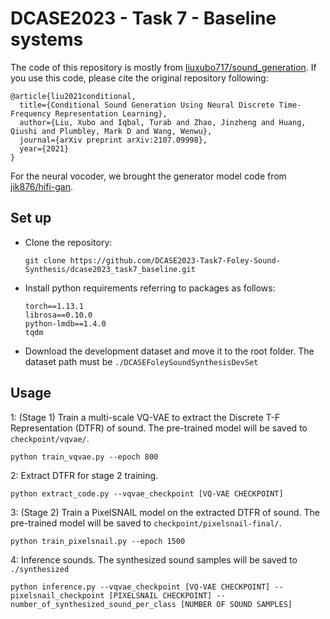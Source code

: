 # DCASE2023 - Task 7 - Baseline systems

The code of this repository is mostly from [liuxubo717/sound_generation](https://github.com/liuxubo717/sound_generation). If you use this code, please cite the original repository following: 
```
@article{liu2021conditional,
  title={Conditional Sound Generation Using Neural Discrete Time-Frequency Representation Learning},
  author={Liu, Xubo and Iqbal, Turab and Zhao, Jinzheng and Huang, Qiushi and Plumbley, Mark D and Wang, Wenwu},
  journal={arXiv preprint arXiv:2107.09998},
  year={2021}
}
```
For the neural vocoder, we brought the generator model code from [jik876/hifi-gan](https://github.com/jik876/hifi-gan).

## Set up

* Clone the repository: 

  ```
  git clone https://github.com/DCASE2023-Task7-Foley-Sound-Synthesis/dcase2023_task7_baseline.git
  ```

* Install python requirements referring to packages as follows: 

  ```
  torch==1.13.1
  librosa==0.10.0
  python-lmdb==1.4.0
  tqdm
  ```

* Download the development dataset and move it to the root folder. The dataset path must be `./DCASEFoleySoundSynthesisDevSet`

## Usage

1: (Stage 1) Train a multi-scale VQ-VAE to extract the Discrete T-F Representation (DTFR) of sound. The pre-trained model will be saved to `checkpoint/vqvae/`.

```
python train_vqvae.py --epoch 800
```

2: Extract DTFR for stage 2 training. 

```
python extract_code.py --vqvae_checkpoint [VQ-VAE CHECKPOINT]
```

3: (Stage 2) Train a PixelSNAIL model on the extracted DTFR of sound. The pre-trained model will be saved to `checkpoint/pixelsnail-final/`.

```
python train_pixelsnail.py --epoch 1500
```

4: Inference sounds. The synthesized sound samples will be saved to `./synthesized`

```
python inference.py --vqvae_checkpoint [VQ-VAE CHECKPOINT] --pixelsnail_checkpoint [PIXELSNAIL CHECKPOINT] --number_of_synthesized_sound_per_class [NUMBER OF SOUND SAMPLES]
```




